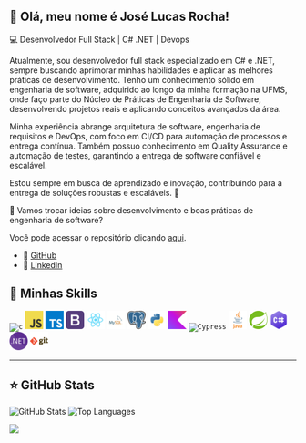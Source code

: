 ## 💜 Olá, meu nome é José Lucas Rocha!

 💻 Desenvolvedor Full Stack | C# .NET | Devops

Atualmente, sou desenvolvedor full stack especializado em C# e .NET, sempre buscando aprimorar minhas habilidades e aplicar as melhores práticas de desenvolvimento. Tenho um conhecimento sólido em engenharia de software, adquirido ao longo da minha formação na UFMS, onde faço parte do Núcleo de Práticas de Engenharia de Software, desenvolvendo projetos reais e aplicando conceitos avançados da área.

Minha experiência abrange arquitetura de software, engenharia de requisitos e DevOps, com foco em CI/CD para automação de processos e entrega contínua. Também possuo conhecimento em Quality Assurance e automação de testes, garantindo a entrega de software confiável e escalável.

Estou sempre em busca de aprendizado e inovação, contribuindo para a entrega de soluções robustas e escaláveis. 🚀

📩 Vamos trocar ideias sobre desenvolvimento e boas práticas de engenharia de software?

Você pode acessar o repositório clicando [aqui](https://github.com/joselucas0/Automa-o-de-Testes-com-Cypress-para-Formul-rio-de-Registro-de-Imagens.git).


- 💼 [GitHub](https://github.com/joselucas0)
- 💼 [LinkedIn](https://www.linkedin.com/in/joselucasrocha/)



## 🚀 Minhas Skills

<code><img height="32" src="https://cdn.iconscout.com/icon/free/png-512/c-programming-569564.png" alt="c"/></code>
<code><img height="32" src="https://raw.githubusercontent.com/github/explore/80688e429a7d4ef2fca1e82350fe8e3517d3494d/topics/javascript/javascript.png" alt="Javascript"/></code>
<code><img height="32" src="https://raw.githubusercontent.com/github/explore/80688e429a7d4ef2fca1e82350fe8e3517d3494d/topics/typescript/typescript.png" alt="Typescript"/></code>
<code><img height="32" src="https://raw.githubusercontent.com/github/explore/80688e429a7d4ef2fca1e82350fe8e3517d3494d/topics/bootstrap/bootstrap.png" alt="Bootstrap"/></code>
<code><img height="32" src="https://raw.githubusercontent.com/github/explore/80688e429a7d4ef2fca1e82350fe8e3517d3494d/topics/react/react.png" alt="React"/></code>
<code><img height="32" src="https://raw.githubusercontent.com/github/explore/80688e429a7d4ef2fca1e82350fe8e3517d3494d/topics/mysql/mysql.png" alt="MySQL"/></code>
<code><img height="32" src="https://raw.githubusercontent.com/github/explore/80688e429a7d4ef2fca1e82350fe8e3517d3494d/topics/postgresql/postgresql.png" alt="PostgreSQL"/></code>
<code><img height="32" src="https://raw.githubusercontent.com/github/explore/80688e429a7d4ef2fca1e82350fe8e3517d3494d/topics/python/python.png" alt="Python"/></code>
<code><img height="32" src="https://raw.githubusercontent.com/github/explore/80688e429a7d4ef2fca1e82350fe8e3517d3494d/topics/kotlin/kotlin.png" alt="Kotlin"/></code>
<code><img height="32" src="https://github.com/cypress-io/cypress-icons/blob/master/src/icons/icon_64x64.png" alt="Cypress"/></code>
<code><img height="32" src="https://raw.githubusercontent.com/github/explore/80688e429a7d4ef2fca1e82350fe8e3517d3494d/topics/java/java.png" alt="Java"/></code>
<code><img height="32" src="https://github.com/devicons/devicon/blob/master/icons/spring/spring-original.svg" alt="Spring Boot"/></code>
<code><img height="32" src="https://raw.githubusercontent.com/github/explore/80688e429a7d4ef2fca1e82350fe8e3517d3494d/topics/csharp/csharp.png" alt="C#"/></code>
<code><img height="32" src="https://raw.githubusercontent.com/github/explore/80688e429a7d4ef2fca1e82350fe8e3517d3494d/topics/dotnet/dotnet.png" alt=".NET"/></code>
<code><img height="32" src="https://raw.githubusercontent.com/github/explore/80688e429a7d4ef2fca1e82350fe8e3517d3494d/topics/git/git.png" alt="Git"/></code>


---

## ⭐ GitHub Stats
<div>
  <img src="https://github-readme-stats.vercel.app/api?username=joselucas0&show_icons=true" alt="GitHub Stats" height="180em"/>
  <img src="https://github-readme-stats.vercel.app/api/top-langs/?username=joselucas0&theme=dracula&hide_border=false&include_all_commits=true&count_private=true&layout=compact" alt="Top Languages" height="180em"/>
</div>


 ![](https://komarev.com/ghpvc/?username=joselucas0&color=006bed)
